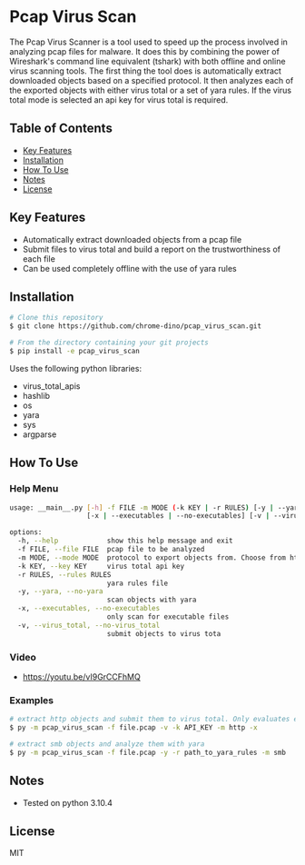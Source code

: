 # Pcap Virus Scan 

The Pcap Virus Scanner is a tool used to speed up the process involved in analyzing pcap files for malware. It does this by combining the power of Wireshark's command line equivalent (tshark) with both offline and online virus scanning tools. The first thing the tool does is automatically extract downloaded objects based on a specified protocol. It then analyzes each of the exported objects with either virus total or a set of yara rules. If the virus total mode is selected an api key for virus total is required.


## Table of Contents
* <a href="#key-features">Key Features</a></br>
* <a href="#installation">Installation</a></br>
* <a href="#how-to-use">How To Use</a> </br>
* <a href="#notes">Notes</a></br>
* <a href="#license">License</a>


## Key Features

* Automatically extract downloaded objects from a pcap file
* Submit files to virus total and build a report on the trustworthiness of each file
* Can be used completely offline with the use of yara rules


## Installation

```bash
# Clone this repository
$ git clone https://github.com/chrome-dino/pcap_virus_scan.git

# From the directory containing your git projects
$ pip install -e pcap_virus_scan
```

Uses the following python libraries:
* virus_total_apis
* hashlib
* os
* yara
* sys
* argparse

## How To Use

### Help Menu

```bash
usage: __main__.py [-h] -f FILE -m MODE (-k KEY | -r RULES) [-y | --yara | --no-yara]
                   [-x | --executables | --no-executables] [-v | --virus_total | --no-virus_total]

options:
  -h, --help            show this help message and exit
  -f FILE, --file FILE  pcap file to be analyzed
  -m MODE, --mode MODE  protocol to export objects from. Choose from http, smb, tftp, imf
  -k KEY, --key KEY     virus total api key
  -r RULES, --rules RULES
                        yara rules file
  -y, --yara, --no-yara
                        scan objects with yara
  -x, --executables, --no-executables
                        only scan for executable files
  -v, --virus_total, --no-virus_total
                        submit objects to virus tota
```

### Video
* https://youtu.be/vI9GrCCFhMQ

### Examples

```bash
# extract http objects and submit them to virus total. Only evaluates executable objects
$ py -m pcap_virus_scan -f file.pcap -v -k API_KEY -m http -x

# extract smb objects and analyze them with yara
$ py -m pcap_virus_scan -f file.pcap -y -r path_to_yara_rules -m smb
```


## Notes

* Tested on python 3.10.4


## License

MIT

